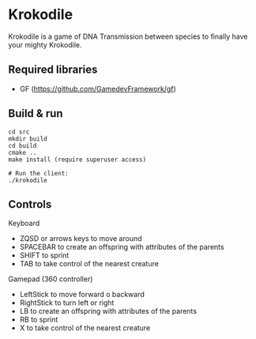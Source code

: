 # Krokodile
Krokodile is a game of DNA Transmission between species to finally have your mighty Krokodile.


## Required libraries
- GF (https://github.com/GamedevFramework/gf)

## Build & run
```
cd src
mkdir build
cd build
cmake ..
make install (require superuser access)

# Run the client:
./krokodile
```

## Controls

Keyboard

- ZQSD or arrows keys to move around
- SPACEBAR to create an offspring with attributes of the parents
- SHIFT to sprint
- TAB to take control of the nearest creature

Gamepad (360 controller)

- LeftStick to move forward o backward
- RightStick to turn left or right
- LB to create an offspring with attributes of the parents
- RB to sprint
- X to take control of the nearest creature

